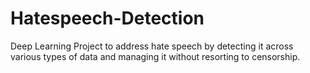 # Hatespeech-Detection
Deep Learning Project to address hate speech by detecting it across various types of data and managing it without resorting to censorship.
